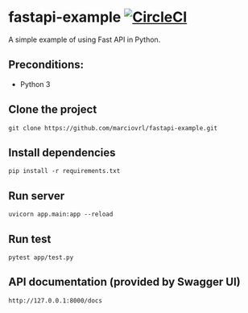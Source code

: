 # fastapi-example [![CircleCI](https://circleci.com/gh/marciovrl/fastapi-example.svg?style=svg)](https://circleci.com/gh/marciovrl/fastapi-example)

A simple example of using Fast API in Python.

## Preconditions:

- Python 3

## Clone the project

```
git clone https://github.com/marciovrl/fastapi-example.git
```

## Install dependencies

```
pip install -r requirements.txt
```

## Run server

```
uvicorn app.main:app --reload
```

## Run test

```
pytest app/test.py
```

## API documentation (provided by Swagger UI)

```
http://127.0.0.1:8000/docs
```
